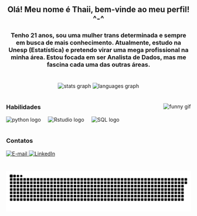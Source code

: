 <h2 align="center">Olá! Meu nome é Thaii, bem-vinde ao meu perfil! ^-^ </h2>

<h3 align="center">
  Tenho 21 anos, sou uma mulher trans determinada e sempre em busca de mais conhecimento. 
  Atualmente, estudo na Unesp (Estatística) e pretendo virar uma mega profissional na minha área. 
  Estou focada em ser Analista de Dados, mas me fascina cada uma das outras áreas.
</h3>

#

<div align="center">
  <img src="https://github-readme-stats.vercel.app/api?username=ThaiiCeu&theme=radical&show_icons=true&local=en&count_private=true&include_all_commits=true&disable_animations=false" height="150" alt="stats graph"  />
  <img src="https://github-readme-stats.vercel.app/api/top-langs?username=ThaiiCeu&local=en&theme=radical&layout=compact&disable_animations=false" height="150" alt="languages graph"  />
</div>

#

<img align="right" height="150" src="https://i.imgflip.com/65efzo.gif" alt="funny gif" />

<h3 align="left">Habilidades</h3>
<div align="left">
  <img src="https://cdn.jsdelivr.net/gh/devicons/devicon/icons/python/python-original.svg" height="30" alt="python logo"  />
  <img width="12" />
  <img src="https://cdn.jsdelivr.net/gh/devicons/devicon/icons/rstudio/rstudio-original.svg" height="30" alt="Rstudio logo" />
  <img width="12" />
  <img src="https://cdn.jsdelivr.net/gh/devicons/devicon/icons/mysql/mysql-original.svg" height="30" alt="SQL logo" />
</div>

#

<h3 align="left">Contatos</h3>
<div align="left">
  <a href="mailto:thaii.ceu@unesp.br">
    <img src="https://img.shields.io/badge/-Email-000?style=for-the-badge&logo=microsoft-outlook&logoColor=FF00F6&color=FFF" alt="E-mail">
  </a>
  <a href="https://www.linkedin.com/in/thaii-c%C3%A9u-%F0%9F%8F%B3%EF%B8%8F%E2%80%8D%E2%9A%A7%EF%B8%8F-9a9374184/">
    <img src="https://img.shields.io/badge/-LinkedIn-000?style=for-the-badge&logo=linkedin&logoColor=FF00F6&color=FFF" alt="LinkedIn">
  </a>
</div>

#

<picture align="center">
  <source media="(prefers-color-scheme: dark)" srcset="https://raw.githubusercontent.com/ThaiiCeu/ThaiiCeu/output/github-contribution-grid-snake-dark.svg">
  <source media="(prefers-color-scheme: light)" srcset="https://raw.githubusercontent.com/ThaiiCeu/ThaiiCeu/output/github-contribution-grid-snake-dark.svg">
  <img align="center" alt="github contribution grid snake animation" src="https://raw.githubusercontent.com/ThaiiCeu/ThaiiCeu/output/github-contribution-grid-snake.svg">
</picture>
